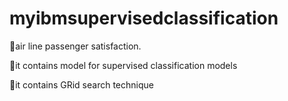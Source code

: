 # myibmsupervisedclassification
🔎air line passenger satisfaction.

🔎it contains model for supervised classification models

🔎it contains GRid search technique


